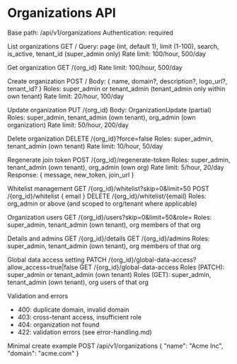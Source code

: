 # Organizations API

Base path: /api/v1/organizations
Authentication: required

List organizations
GET /
Query: page (int, default 1), limit (1-100), search, is_active, tenant_id (super_admin only)
Rate limit: 100/hour, 500/day

Get organization
GET /{org_id}
Rate limit: 100/hour, 500/day

Create organization
POST /
Body: { name, domain?, description?, logo_url?, tenant_id? }
Roles: super_admin or tenant_admin (tenant_admin only within own tenant)
Rate limit: 20/hour, 100/day

Update organization
PUT /{org_id}
Body: OrganizationUpdate (partial)
Roles: super_admin, tenant_admin (own tenant), org_admin (own organization)
Rate limit: 50/hour, 200/day

Delete organization
DELETE /{org_id}?force=false
Roles: super_admin, tenant_admin (own tenant)
Rate limit: 10/hour, 50/day

Regenerate join token
POST /{org_id}/regenerate-token
Roles: super_admin, tenant_admin (own tenant), org_admin (own org)
Rate limit: 5/hour, 20/day
Response: { message, new_token, join_url }

Whitelist management
GET /{org_id}/whitelist?skip=0&limit=50
POST /{org_id}/whitelist { email }
DELETE /{org_id}/whitelist/{email}
Roles: org_admin or above (and scoped to org/tenant where applicable)

Organization users
GET /{org_id}/users?skip=0&limit=50&role=
Roles: super_admin, tenant_admin (own tenant), org members of that org

Details and admins
GET /{org_id}/details
GET /{org_id}/admins
Roles: super_admin, tenant_admin (own tenant), org members of that org

Global data access setting
PATCH /{org_id}/global-data-access?allow_access=true|false
GET   /{org_id}/global-data-access
Roles (PATCH): super_admin or tenant_admin (own tenant)
Roles (GET): super_admin, tenant_admin (own tenant), org users of that org

Validation and errors
- 400: duplicate domain, invalid domain
- 403: cross-tenant access, insufficient role
- 404: organization not found
- 422: validation errors (see error-handling.md)

Minimal create example
POST /api/v1/organizations
{ "name": "Acme Inc", "domain": "acme.com" }
